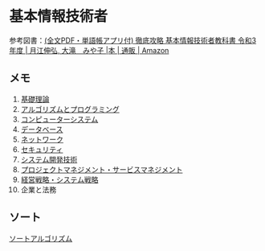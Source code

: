 # 基本情報技術者

参考図書：[(全文PDF・単語帳アプリ付) 徹底攻略 基本情報技術者教科書 令和3年度 | 月江伸弘, 大滝 みや子 |本 | 通販 | Amazon](https://www.amazon.co.jp/%E5%85%A8%E6%96%87PDF%E3%83%BB%E5%8D%98%E8%AA%9E%E5%B8%B3%E3%82%A2%E3%83%97%E3%83%AA%E4%BB%98-%E5%BE%B9%E5%BA%95%E6%94%BB%E7%95%A5-%E5%9F%BA%E6%9C%AC%E6%83%85%E5%A0%B1%E6%8A%80%E8%A1%93%E8%80%85%E6%95%99%E7%A7%91%E6%9B%B8-%E4%BB%A4%E5%92%8C3%E5%B9%B4%E5%BA%A6/dp/4295010308)

## メモ

1. [基礎理論](01_base.html)
2. [アルゴリズムとプログラミング](02_algorithm.html)
3. [コンピューターシステム](03_computer_system.html)
4. [データベース](04_database.html)
5. [ネットワーク](05_network.html)
6. [セキュリティ](06_security.html)
7. [システム開発技術](07_development.html)
8. [プロジェクトマネジメント・サービスマネジメント](08_management.html)
9. [経営戦略・システム戦略](09_strategy.html)
10. 企業と法務

## ソート

[ソートアルゴリズム](sort.html)

